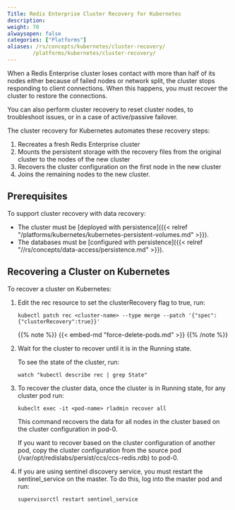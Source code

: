 ```yaml
---
Title: Redis Enterprise Cluster Recovery for Kubernetes
description: 
weight: 70
alwaysopen: false
categories: ["Platforms"]
aliases: /rs/concepts/kubernetes/cluster-recovery/
        /platforms/kubernetes/cluster-recovery/
---
```

When a Redis Enterprise cluster loses contact with more than half of its nodes either because of failed nodes or network split,
the cluster stops responding to client connections.
When this happens, you must recover the cluster to restore the connections.

You can also perform cluster recovery to reset cluster nodes, to troubleshoot issues, or in a case of active/passive failover.

The cluster recovery for Kubernetes automates these recovery steps:

1. Recreates a fresh Redis Enterprise cluster
1. Mounts the persistent storage with the recovery files from the original cluster to the nodes of the new cluster
1. Recovers the cluster configuration on the first node in the new cluster
1. Joins the remaining nodes to the new cluster.

## Prerequisites

To support cluster recovery with data recovery:

- The cluster must be [deployed with persistence]({{< relref "/platforms/kubernetes/kubernetes-persistent-volumes.md" >}}).
- The databases must be [configured with persistence]({{< relref "//rs/concepts/data-access/persistence.md" >}}).

## Recovering a Cluster on Kubernetes

To recover a cluster on Kubernetes:

1. Edit the rec resource to set the clusterRecovery flag to true, run:

    ```src
    kubectl patch rec <cluster-name> --type merge --patch '{"spec":{"clusterRecovery":true}}'
    ```

    {{% note %}}
    {{< embed-md "force-delete-pods.md" >}}
    {{% /note %}}

1. Wait for the cluster to recover until it is in the Running state.

    To see the state of the cluster, run:

    ```src
    watch "kubectl describe rec | grep State"
    ```

1. To recover the cluster data, once the cluster is in Running state, for any cluster pod run:

    ```src
    kubeclt exec -it <pod-name> rladmin recover all
    ```

    This command recovers the data for all nodes in the cluster based on the cluster configuration in pod-0.

    If you want to recover based on the cluster configuration of another pod, copy the cluster configuration from the source pod (/var/opt/redislabs/persist/ccs/ccs-redis.rdb) to pod-0.

1. If you are using sentinel discovery service, you must restart the sentinel_service on the master. To do this, log into the master pod and run:

    ```src
    supervisorctl restart sentinel_service
    ```
